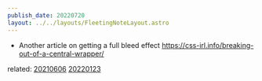 ```yaml
---
publish_date: 20220720    
layout: ../../layouts/FleetingNoteLayout.astro
---
```

- Another article on getting a full bleed effect
https://css-irl.info/breaking-out-of-a-central-wrapper/


related:
[20210606](20210606.md)
[20220123](20220123.md)
